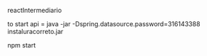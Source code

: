 reactIntermediario


to start api = java -jar -Dspring.datasource.password=316143388 instaluracorreto.jar


npm start

